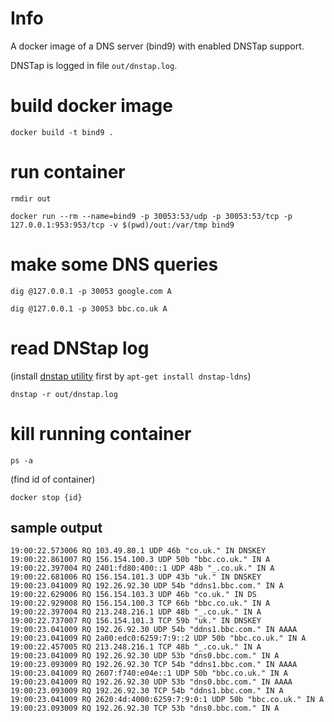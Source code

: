 # Info
A docker image of a DNS server (bind9) with enabled DNSTap support.

DNSTap is logged in file `out/dnstap.log`.

# build docker image
`docker build -t bind9 .`

# run container
`rmdir out`

`docker run --rm --name=bind9 -p 30053:53/udp -p 30053:53/tcp -p 127.0.0.1:953:953/tcp -v $(pwd)/out:/var/tmp bind9`

# make some DNS queries
`dig @127.0.0.1 -p 30053 google.com A`

`dig @127.0.0.1 -p 30053 bbc.co.uk A`

# read DNStap log
(install [dnstap utility](https://packages.ubuntu.com/bionic/net/dnstap-ldns) first by `apt-get install dnstap-ldns`)

`dnstap -r out/dnstap.log`

# kill running container
`ps -a`

(find id of container)

`docker stop {id}`

## sample output
```
19:00:22.573006 RQ 103.49.80.1 UDP 46b "co.uk." IN DNSKEY
19:00:22.861007 RQ 156.154.100.3 UDP 50b "bbc.co.uk." IN A
19:00:22.397004 RQ 2401:fd80:400::1 UDP 48b "_.co.uk." IN A
19:00:22.681006 RQ 156.154.101.3 UDP 43b "uk." IN DNSKEY
19:00:23.041009 RQ 192.26.92.30 UDP 54b "ddns1.bbc.com." IN A
19:00:22.629006 RQ 156.154.103.3 UDP 46b "co.uk." IN DS
19:00:22.929008 RQ 156.154.100.3 TCP 66b "bbc.co.uk." IN A
19:00:22.397004 RQ 213.248.216.1 UDP 48b "_.co.uk." IN A
19:00:22.737007 RQ 156.154.101.3 TCP 59b "uk." IN DNSKEY
19:00:23.041009 RQ 192.26.92.30 UDP 54b "ddns1.bbc.com." IN AAAA
19:00:23.041009 RQ 2a00:edc0:6259:7:9::2 UDP 50b "bbc.co.uk." IN A
19:00:22.457005 RQ 213.248.216.1 TCP 48b "_.co.uk." IN A
19:00:23.041009 RQ 192.26.92.30 UDP 53b "dns0.bbc.com." IN A
19:00:23.093009 RQ 192.26.92.30 TCP 54b "ddns1.bbc.com." IN AAAA
19:00:23.041009 RQ 2607:f740:e04e::1 UDP 50b "bbc.co.uk." IN A
19:00:23.041009 RQ 192.26.92.30 UDP 53b "dns0.bbc.com." IN AAAA
19:00:23.093009 RQ 192.26.92.30 TCP 54b "ddns1.bbc.com." IN A
19:00:23.041009 RQ 2620:4d:4000:6259:7:9:0:1 UDP 50b "bbc.co.uk." IN A
19:00:23.093009 RQ 192.26.92.30 TCP 53b "dns0.bbc.com." IN A
```
